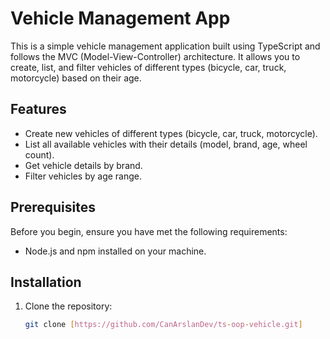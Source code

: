 # Vehicle Management App

This is a simple vehicle management application built using TypeScript and follows the MVC (Model-View-Controller) architecture. It allows you to create, list, and filter vehicles of different types (bicycle, car, truck, motorcycle) based on their age.

## Features

- Create new vehicles of different types (bicycle, car, truck, motorcycle).
- List all available vehicles with their details (model, brand, age, wheel count).
- Get vehicle details by brand.
- Filter vehicles by age range.

## Prerequisites

Before you begin, ensure you have met the following requirements:

- Node.js and npm installed on your machine.

## Installation

1. Clone the repository:

   ```bash
   git clone [https://github.com/CanArslanDev/ts-oop-vehicle.git]
